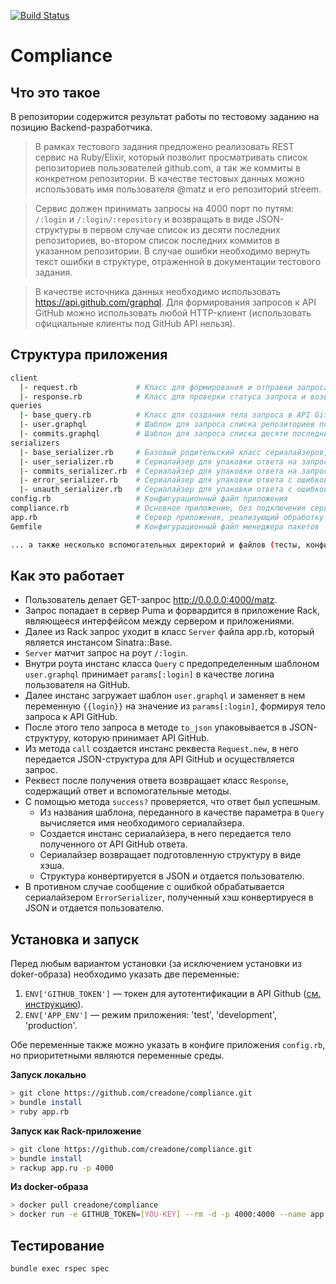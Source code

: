 [![Build Status](https://travis-ci.org/creadone/compliance.svg?branch=master)](https://travis-ci.org/creadone/compliance)

# Compliance

## Что это такое

В репозитории содержится результат работы по тестовому заданию на позицию Backend-разработчика.

> В рамках тестового задания предложено реализовать REST сервис на Ruby/Elixir, который позволит просматривать список репозиториев пользователей github.com, а так же коммиты в конкретном репозитории. В качестве тестовых данных можно использовать имя пользователя @matz и его репозиторий streem.

> Сервис должен принимать запросы на 4000 порт по путям: `/:login` и `/:login/:repository` и возвращать в виде JSON-структуры в первом случае список из десяти последних репозиториев, во-втором список последних коммитов в указанном репозитории. В случае ошибки необходимо вернуть текст ошибки в структуре, отраженной в документации тестового задания.

> В качестве источника данных необходимо использовать https://api.github.com/graphql. Для формирования запросов к API GitHub можно использовать любой HTTP-клиент (использовать официальные клиенты под GitHub API нельзя).

## Структура приложения

```bash
client
  |- request.rb             # Класс для формирования и отправки запроса в API Github
  |- response.rb            # Класс для проверки статуса запроса и возврата тела ответа
queries
  |- base_query.rb          # Класс для создания тела запроса в API Github по ряду параметров
  |- user.graphql           # Шаблон для запроса списка репозиториев пользователя
  |- commits.graphql        # Шаблон для запроса списка десяти последних коммитов к репозиторию
serializers
  |- base_serializer.rb     # Базовый родительский класс сериалайзеров, от которого наследуются прочие
  |- user_serializer.rb     # Сериалайзер для упаковки ответа на запрос списка репозиториев пользователя в необходимую структуру
  |- commits_serializer.rb  # Сериалайзер для упаковки ответа на запрос списка коммитов репозитория в необходимую структуру
  |- error_serializer.rb    # Сериалайзер для упаковки ответа c ошибкой
  |- unauth_serializer.rb   # Сериалайзер для упаковки ответа c ошибкой аутентификации
config.rb                   # Конфигурационный файл приложения
compliance.rb               # Основное приложение, без подключения сервера
app.rb                      # Сервер приложения, реализующий обработку HTTP-запросов по указанным в ТЗ роутам
Gemfile                     # Конфигурационный файл менеджера пакетов

... а также несколько вспомогательных директорий и файлов (тесты, конфиг CI, rubocop, ...), не влиящих на работу приложения.
```

## Как это работает
- Пользователь делает GET-запрос http://0.0.0.0:4000/matz.
- Запрос попадает в сервер Puma и форвардится в приложение Rack, являющееся интерфейсом между сервером и приложениями.
- Далее из Rack запрос уходит в класс `Server` файла app.rb, который является инстансом Sinatra::Base.
- `Server` матчит запрос на роут `/:login`.
- Внутри роута инстанс класса `Query` с предопределенным шаблоном `user.graphql` принимает `params[:login]` в качестве логина пользователя на GitHub.
- Далее инстанс загружает шаблон `user.graphql` и заменяет в нем переменную `{{login}}` на значение из `params[:login]`, формируя тело запроса к API GitHub.
- После этого тело запроса в методе `to_json` упаковывается в JSON-структуру, которую принимает API GitHub.
- Из метода `call` создается инстанс реквеста `Request.new`, в него передается JSON-структура для API GitHub и осуществляется запрос.
- Реквест после получения ответа возвращает класс `Response`, содержащий ответ и вспомогательные методы.
- С помощью метода `success?` проверяется, что ответ был успешным.
  - Из названия шаблона, переданного в качестве параметра в `Query` вычисляется имя необходимого сериалайзера.
  - Создается инстанс сериалайзера, в него передается тело полученного от API GitHub ответа.
  - Сериалайзер возвращает подготовленную структуру в виде хэша.
  - Структура конвертируется в JSON и отдается пользователю.
- В противном случае сообщение с ошибкой обрабатывается сериалайзером `ErrorSerializer`, полученный хэш конвертируеся в JSON и отдается пользователю.

## Установка и запуск

Перед любым вариантом установки (за исключением установки из doker-образа) необходимо указать две переменные:
1. `ENV['GITHUB_TOKEN']` — токен для аутотентификации в API Github ([см. инструкцию](https://help.github.com/articles/creating-a-personal-access-token-for-the-command-line/)).
2. `ENV['APP_ENV']` — режим приложения: 'test', 'development', 'production'.

Обе переменные также можно указать в конфиге приложения `config.rb`, но приоритетными являются переменные среды.

**Запуск локально**
```bash
> git clone https://github.com/creadone/compliance.git
> bundle install
> ruby app.rb
```

**Запуск как Rack-приложение**
```bash
> git clone https://github.com/creadone/compliance.git
> bundle install
> rackup app.ru -p 4000
```

**Из docker-образа**
```bash
> docker pull creadone/compliance
> docker run -e GITHUB_TOKEN=[YOU-KEY] --rm -d -p 4000:4000 --name app creadone/compliance
```

## Тестирование

```bash
bundle exec rspec spec
```
